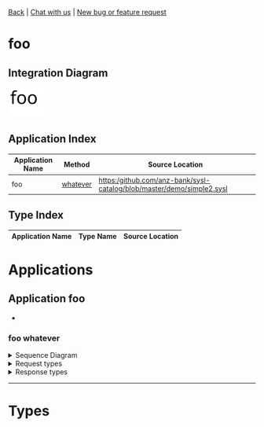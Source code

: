 

[Back](../README.md) | [Chat with us]() | [New bug or feature request]()


# foo

## Integration Diagram
![](integration.svg)







## Application Index
| Application Name | Method | Source Location |
----|----|----
foo | [whatever](#foo-whatever) | [https:/github.com/anz-bank/sysl-catalog/blob/master/demo/simple2.sysl](https:/github.com/anz-bank/sysl-catalog/blob/master/demo/simple2.sysl)|  

## Type Index
| Application Name | Type Name | Source Location |
----|----|----




# Applications





## Application foo

- 









### <a name=foo-whatever></a>foo whatever


<details>
<summary>Sequence Diagram</summary>

![](foo/whatever.svg)
</details>

<details>
<summary>Request types</summary>

#### Request types

No Request types





</details>
<details>
<summary>Response types</summary>

#### Response types



No Response Types


</details>

---




# Types





<div class="footer">

